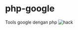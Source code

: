 # php-google
Tools google dengan php
![hack](https://github.com/menang22/php-google/Screenshot_20210208_142246.jpg)
